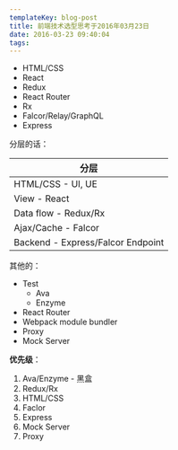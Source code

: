 ```yaml
---
templateKey: blog-post
title: 前端技术选型思考于2016年03月23日
date: 2016-03-23 09:40:04
tags:
---
```


* HTML/CSS
* React
* Redux
* React Router
* Rx
* Falcor/Relay/GraphQL
* Express

分层的话：

| 分层 |
| -- |
| HTML/CSS - UI, UE |
| View - React |
| Data flow - Redux/Rx |
| Ajax/Cache - Falcor |
| Backend - Express/Falcor Endpoint |

其他的：

* Test
    * Ava
    * Enzyme
* React Router
* Webpack module bundler
* Proxy
* Mock Server

**优先级**：

1. Ava/Enzyme - 黑盒
2. Redux/Rx
3. HTML/CSS
4. Faclor
5. Express
6. Mock Server
7. Proxy

